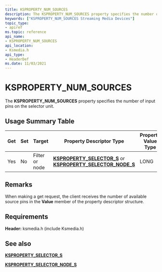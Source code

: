 ```yaml
---
title: KSPROPERTY_NUM_SOURCES
description: The KSPROPERTY_NUM_SOURCES property specifies the number of input pins on the selector unit.
keywords: ["KSPROPERTY_NUM_SOURCES Streaming Media Devices"]
topic_type:
- apiref
ms.topic: reference
api_name:
- KSPROPERTY_NUM_SOURCES
api_location:
- Ksmedia.h
api_type:
- HeaderDef
ms.date: 11/03/2021
---
```


# KSPROPERTY_NUM_SOURCES

The **KSPROPERTY_NUM_SOURCES** property specifies the number of input pins on the selector unit.

## Usage Summary Table

| Get | Set | Target | Property Descriptor Type | Property Value Type |
|--|--|--|--|--|
| Yes | No | Filter or node | [**KSPROPERTY_SELECTOR_S**](/windows-hardware/drivers/ddi/ksmedia/ns-ksmedia-ksproperty_selector_s) or [**KSPROPERTY_SELECTOR_NODE_S**](/windows-hardware/drivers/ddi/ksmedia/ns-ksmedia-ksproperty_selector_node_s) | LONG |

## Remarks

When making a get request, the client receives the number of available source pins in the **Value** member of the property descriptor structure.

## Requirements

**Header:** ksmedia.h (include Ksmedia.h)

## See also

[**KSPROPERTY_SELECTOR_S**](/windows-hardware/drivers/ddi/ksmedia/ns-ksmedia-ksproperty_selector_s)

[**KSPROPERTY_SELECTOR_NODE_S**](/windows-hardware/drivers/ddi/ksmedia/ns-ksmedia-ksproperty_selector_node_s)

